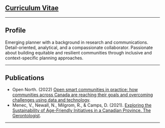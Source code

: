 ## [Curriculum Vitae](https://domcamps.com/assets/cv.pdf)
---
## Profile
Emerging planner with a background in research and communications. Detail-oriented, analytical, and a compassionate collaborator. Passionate about building equitable and resilient communities through inclusive and context-specific planning approaches.

---

## Publications

- Open North. (2022) [Open smart communities in practice: how communities across Canada are reaching their goals and overcoming challenges using data and technology](https://opennorth.ca/wp-content/uploads/2022/04/Report-Open-Smart-Communities-in-Practice.pdf).
- Menec, V., Newall, N., Milgrom, R., & Camps, D. (2021). [Exploring the Sustainability of Age-Friendly Initiatives in a Canadian Province. The Gerontologist](https://academic.oup.com/gerontologist/article-abstract/62/1/18/6297067?redirectedFrom=fulltext).

---
